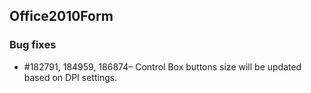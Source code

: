 ## Office2010Form

### Bug fixes

* \#182791, 184959, 186874– Control Box buttons size will be updated based on DPI settings. 